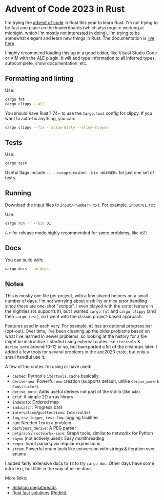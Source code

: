 # Advent of Code 2023 in Rust

I'm trying the [advent of code](https://adventofcode.com/2023) in Rust this
year to learn Rust. I'm not trying to be fast and place on the leaderboards
(which also require working at midnight, which I'm mostly not interested in
doing), I'm trying to be somewhat elegant and learn new things in Rust. The
documentation is [live here](https://henryiii.github.io/aoc2023).

I highly recommend loading this up in a good editor, like Visual Studio Code or
VIM with the ALE plugin. It will add type information to all inferred types,
autocomplete, show documentation, etc.

## Formatting and linting

Use:

```bash
cargo fmt
cargo clippy --all
```

You should have Rust 1.74+ to use the `Cargo.toml` config for clippy. If you want
to auto-fix anything, you can:

```bash
cargo clippy --fix --allow-dirty --allow-staged
```
## Tests

Use:

```bash
cargo test
```

Useful flags include `-- --nocapture` and `--bin <NUMBER>` for just one set of tests.

## Running

Download the input files to `input/<number>.txt`. For example, `input/01.txt`.

Use:

```bash
cargo run -r --bin 01
```

(`-r` for release mode highly recommended for some problems, like `05`!)


## Docs

You can build with:

```bash
cargo docs --no-deps
```

## Notes

This is mostly one file per project, with a few shared helpers on a small
number of days. I'm not worrying about visibility or nice error handling since
these are one-shot "scripts". I even played with the script feature in the
nightlies (`01` supports it), but I wanted `cargo fmt` and `cargo clippy` (and
then `cargo test`), so I went with the classic project-based approach.

Features used in each vary. For example, `05` has an optional progress bar
(opt-out). Over time, I've been cleaning up the older problems based on what
I've learned in newer problems, so looking at the history for a file might be
instructive.  I started using external crates like `itertools` & `derive_more`
around 10-12 or so, but backported a lot of the cleanups later. I added a few
tools for several problems in the aoc2023 crate, but only a small handful use
it.

A few of the crates I'm using or have used:

- `cached`: Python's `itertools.cache` basically
- `derive-new`: Powerful `new` creation (supports default, unlike `derive_more`'s `Constructor`).
- `derive_more`: Adds useful derives not part of the stdlib (like `Add`)
- `grid`: A simple 2D array library
- `indexmap`: Ordered map
- `indicatif`: Progress bars
- `intervalium`/`gcollections`: `IntervalSet`
- `log`, `env_logger`, `test-log`: logging facilities
- `num`: Needed `lcm` in a problem.
- `pest`/`pest_derive`: A PEG parser
- `petgraph` / `rustworkx-core`: Graph tools, similar to networkx for Python
- `rayon` (not actively used): Easy multithreading
- `regex`: Input parsing via regular expressions
- `strum`: Powerful enum tools like conversion with strings & iteration over enums

I added fairly extensive docs to `13` to try `cargo doc`. Other days have some intro text,
but little in the way of inline docs.

More links:

- [Solution megathreads](https://www.reddit.com/r/adventofcode/search?q=flair_name%3A%22SOLUTION%20MEGATHREAD%22&restrict_sr=1)
- [Rust fast solutions](https://github.com/kcaffrey/aoc2023) [(Reddit)](https://www.reddit.com/r/adventofcode/s/FqpybvRYhk)
